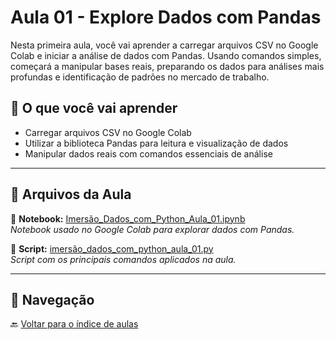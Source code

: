 # Aula 01 - Explore Dados com Pandas

Nesta primeira aula, você vai aprender a carregar arquivos CSV no Google Colab e iniciar a análise de dados com Pandas. Usando comandos simples, começará a manipular bases reais, preparando os dados para análises mais profundas e identificação de padrões no mercado de trabalho.

## 📘 O que você vai aprender

- Carregar arquivos CSV no Google Colab
- Utilizar a biblioteca Pandas para leitura e visualização de dados
- Manipular dados reais com comandos essenciais de análise

---

## 📂 Arquivos da Aula

📓 **Notebook:** [Imersão_Dados_com_Python_Aula_01.ipynb](./Imersão_Dados_com_Python_Aula_01.ipynb)  
*Notebook usado no Google Colab para explorar dados com Pandas.*

🐍 **Script:** [imersão_dados_com_python_aula_01.py](./imersão_dados_com_python_aula_01.py)  
*Script com os principais comandos aplicados na aula.*

---

## 🧭 Navegação

🔙 [Voltar para o índice de aulas](../README.md)